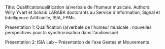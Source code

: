 Title: Qualificationualification (a)verbale de l'humeur musicale. 
Authors: Willy Yvart et Sohaib LARABA doctorants au Service d'Information, Signal et Intelligence Artificielle, ISIA, FPMs.

Présentation 1: Qualification (a)verbale de l'humeur musicale : nouvelles perspectives pour la synchronisation dans l'audiovisuel

Présentation 2: ISIA Lab – Présentation de l'axe Gestes et Mouvements
